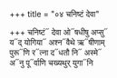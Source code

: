 +++
title = "०४ चनिष्टं देवा"

+++
चनिष्टं᳓ देवा ओ᳓षधीषु अप्सु᳓  
य᳓द् योगिया᳓ अश्न᳓वैथे ऋ᳓षीणाम्  
पुरू᳓णि र᳓त्ना द᳓धतौ नि᳓ अस्मे᳓  
अ᳓नु पू᳓र्वाणि चख्यथुर् युगा᳓नि